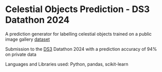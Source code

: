 # Celestial Objects Prediction - DS3 Datathon 2024
 A prediction generator for labelling celestial objects trained on a public image gallery [dataset](https://www.sdss4.org/science/image-gallery/)

 Submission to the [DS3](https://ds3utsc.com/) Datathon 2024 with a prediction accuracy of 94% on private data

 Languages and Libraries used: Python, pandas, scikit-learn
